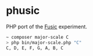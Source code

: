 # phusic
PHP port of the [Fusic](https://github.com/leocavalcante/Fusic) experiment.

```bash
~ composer major-scale C
> php bin/major-scale.php "C"
C, D, E, F, G, A, B, C
```